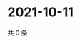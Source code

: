 # 2021-10-11

共 0 条

<!-- BEGIN WEIBO -->
<!-- 最后更新时间 Mon Oct 11 2021 01:07:37 GMT+0800 (China Standard Time) -->

<!-- END WEIBO -->
